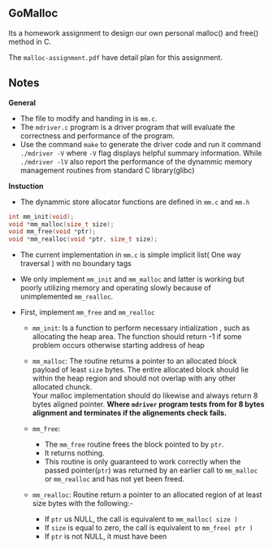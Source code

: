 GoMalloc
-----------

Its a homework assignment to design our own personal
malloc() and free() method in C.

The `malloc-assignment.pdf` have detail plan
for this assignment.

Notes
-------
__General__
* The file to modify and handing in is `mm.c`.
* The `mdriver.c` program is a driver program that will
evaluate the correctness and performance of the program.
* Use the command `make` to generate the driver code and run
it command `./mdriver -V` where `-V` flag displays helpful
summary information. While `./mdriver -lV` also report the performance
of the dynammic memory management routines from standard C library(glibc)

__Instuction__
* The dynammic store allocator functions are defined in `mm.c` and `mm.h`

```c
int mm_init(void);
void *mm_malloc(size_t size);
void mm_free(void *ptr);
void *mm_realloc(void *ptr, size_t size);
```

* The current implementation in `mm.c` is simple
implicit list( One way traversal ) with no boundary tags
* We only implement `mm_init` and `mm_malloc` and latter
is working but poorly utilizing memory and operating slowly
because of unimplemented `mm_realloc`.

* First, implement `mm_free` and `mm_realloc`
    * `mm_init`: Is a function to perform necessary intialization
    , such as allocating the heap area. The function should return -1
    if some problem occurs otherwise starting address of heap

    * `mm_malloc`: The routine returns a pointer to an allocated block payload of least `size` bytes. The entire allocated block should lie within the heap region and should not overlap with any other allocated chunck.
    <br /> Your malloc implementation should do likewise and always return 8 bytes aligned pointer. __Where `mdriver` program tests from for 8 bytes alignment and terminates if the alignements check fails.__
    * `mm_free`: 
        * The `mm_free` routine frees the block pointed to by `ptr`.
        * It returns nothing. 
        * This routine is only guaranteed to work correctly when the passed pointer(`ptr`) was returned by an earlier call to `mm_malloc` or `mm_realloc` and has not yet been freed.
    * `mm_realloc`: Routine return a pointer to an allocated region of at least size bytes with the following:-
        * If `ptr` us NULL, the call is equivalent to `mm_malloc( size )`
        * If `size` is equal to zero, the call is equivalent to `mm_free( ptr )`
        * If `ptr` is not NULL, it must have been 